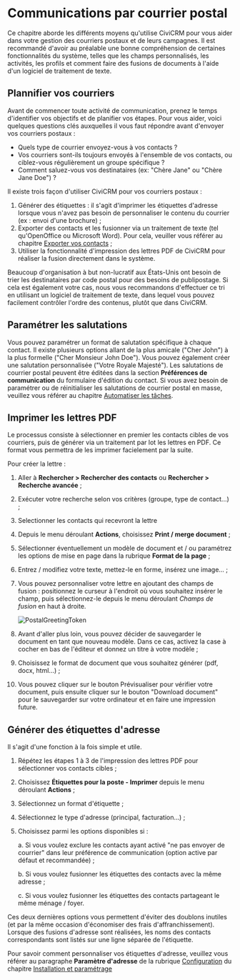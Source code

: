 Communications par courrier postal
==================================

Ce chapitre aborde les différents moyens qu'utilise CiviCRM pour vous aider dans votre gestion des courriers postaux et de leurs campagnes. Il est recommandé d'avoir au préalable une bonne compréhension de certaines fonctionnalités du système, telles que les champs personnalisés, les activités, les profils et comment faire des fusions de documents à l'aide d'un logiciel de traitement de texte.

Plannifier vos courriers
------------------------

Avant de commencer toute activité de communication, prenez le temps d'identifier vos objectifs et de planifier vos étapes. Pour vous aider, voici quelques questions clés auxquelles il vous faut répondre avant d'envoyer vos courriers postaux :

-   Quels type de courrier envoyez-vous à vos contacts ?
-   Vos courriers sont-ils toujours envoyés à l'ensemble de vos contacts, ou ciblez-vous régulièrement un groupe spécifique ?
-   Comment saluez-vous vos destinataires (ex: "Chère Jane" ou "Chère Jane Doe") ?

Il existe trois façon d'utiliser CiviCRM pour vos courriers postaux :

1.  Générer des étiquettes : il s'agit d'imprimer les étiquettes d'adresse lorsque vous n'avez pas besoin de personnaliser le contenu du courrier (ex : envoi d'une brochure) ;
2.  Exporter des contacts et les fusionner via un traitement de texte (tel qu'OpenOffice ou Microsoft Word). Pour cela, veuiller vous référer au chapitre [Exporter vos contacts](exporting-your-contacts.md) ; 
3.  Utiliser la fonctionnalité d'impression des lettres PDF de CiviCRM pour réaliser la fusion directement dans le système.

Beaucoup d'organisation à but non-lucratif aux États-Unis ont besoin de trier les destinataires par code postal pour des besoins de publipostage. Si cela est également votre cas, nous vous recommandons d'effectuer ce tri en utilisant un logiciel de traitement de texte, dans lequel vous pouvez facilement contrôler l'ordre des contenus, plutôt que dans CiviCRM.

Paramétrer les salutations
--------------------------

Vous pouvez paramétrer un format de salutation spécifique à chaque contact. Il existe plusieurs options allant de la plus amicale ("Cher John") à la plus formelle ("Cher Monsieur John Doe"). Vous pouvez également créer une salutation personnalisée ("Votre Royale Majesté"). Les salutations de courrier postal peuvent être éditées dans la section **Préférences de communication** du formulaire d'édition du contact. Si vous avez besoin de paramétrer ou de réinitialiser les salutations de courrier postal en masse, veuillez vous référer au chapitre [Automatiser les tâches](automating-tasks.md).

Imprimer les lettres PDF
------------------------

Le processus consiste à sélectionner en premier les contacts cibles de vos courriers, puis de générer via un traitement par lot les lettres en PDF. Ce format vous permettra de les imprimer facielement par la suite.

Pour créer la lettre :

1.  Aller à **Rechercher > Rechercher des contacts** ou **Rechercher > Recherche avancée** ;
2.  Exécuter votre recherche selon vos critères (groupe, type de contact...) ;
3.  Selectionner les contacts qui recevront la lettre
4.  Depuis le menu déroulant **Actions**, choisissez **Print / merge document** ;
5.  Sélectionner éventuellement un modèle de document et / ou paramétrez les options de mise en page dans la rubrique **Format de la page** ; 
6.  Entrez / modifiez votre texte, mettez-le en forme, insérez une image... ;
7.  Vous pouvez personnaliser votre lettre en ajoutant des champs de fusion : positionnez le curseur à l'endroit où vous souhaitez insérer le champ, puis sélectionnez-le depuis le menu déroulant *Champs de fusion* en haut à droite.

    ![PostalGreetingToken](../img/CiviCRM_update-CiviCore-PostalGreetingToken-en.png "PostalGreetingToken")

8.  Avant d'aller plus loin, vous pouvez décider de sauvegarder le document en tant que nouveau modèle. Dans ce cas, activez la case à cocher en bas de l'éditeur et donnez un titre à votre modèle ;
9.  Choisissez le format de document que vous souhaitez générer (pdf, docx, html...) ;
10. Vous pouvez cliquer sur le bouton Prévisualiser pour vérifier votre document, puis ensuite cliquer sur le bouton "Download document" pour le sauvegarder sur votre ordinateur et en faire une impression future.


Générer des étiquettes d'adresse
--------------------------------

Il s'agit d'une fonction à la fois simple et utile.

1.  Répétez les étapes 1 à 3 de l'impression des lettres PDF pour sélectionner vos contacts cibles ;
2.  Choisissez **Étiquettes pour la poste - Imprimer** depuis le menu déroulant **Actions** ;
3.  Sélectionnez un format d'étiquette ;
4.  Sélectionnez le type d'adresse (principal, facturation...) ;
5.  Choisissez parmi les options disponibles si :

    a.  Si vous voulez exclure les contacts ayant activé "ne pas envoyer de courrier" dans leur préférence de communication (option active par défaut et recommandée) ;
    
    b.  Si vous voulez fusionner les étiquettes des contacts avec la même adresse ;
    
    c.  Si vous voulez fusionner les étiquettes des contacts partageant le même ménage / foyer.

Ces deux dernières options vous permettent d'éviter des doublons inutiles (et par la même occasion d'économiser des frais d'affranchissement). Lorsque des fusions d'adresse sont réalisées, les noms des contacts correspondants sont listés sur une ligne séparée de l'étiquette.

Pour savoir comment personnaliser vos étiquettes d'adresse, veuillez vous référer au paragraphe **Paramètre d'adresse** de la rubrique [Configuration](../initial-set-up/installation-and-basic-set-up.md#configuration) du chapitre [Installation et paramétrage](../initial-set-up/installation-and-basic-set-up.md)
